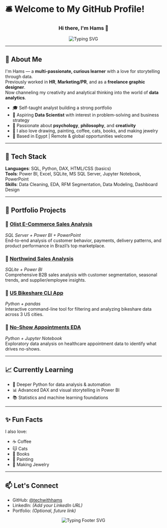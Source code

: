 # 🛎️ Welcome to My GitHub Profile!

<h3 align="center">Hi there, I'm Hams 👋</h3>

<p align="center">
  <img src="https://readme-typing-svg.herokuapp.com?font=Courier+Prime&size=26&pause=500&color=00FFD0&center=true&vCenter=true&width=600&lines=Data+Analyst+📊;SQL+Enthusiast+🧮;Python+Learner+🐍;Dashboard+Designer+📈;Excel+Specialist+📊" alt="Typing SVG" />
</p>

---

## 🧭 About Me

I'm Hams — a **multi-passionate, curious learner** with a love for storytelling through data.  
Previously worked in **HR**, **Marketing/PR**, and as a **freelance graphic designer**.  
Now channeling my creativity and analytical thinking into the world of **data analytics**.

- 🎓 Self-taught analyst building a strong portfolio
- 🎯 Aspiring **Data Scientist** with interest in problem-solving and business strategy
- 🧠 Passionate about **psychology**, **philosophy**, and **creativity**
- 🎨 I also love drawing, painting, coffee, cats, books, and making jewelry  
- 📍 Based in Egypt | Remote & global opportunities welcome

---

## 🧰 Tech Stack

**Languages**: SQL, Python, DAX, HTML/CSS (basics)  
**Tools**: Power BI, Excel, SQLite, MS SQL Server, Jupyter Notebook, PowerPoint  
**Skills**: Data Cleaning, EDA, RFM Segmentation, Data Modeling, Dashboard Design

---

## 📂 Portfolio Projects

### 🔸 [Olist E-Commerce Sales Analysis](https://github.com/techwithhams/Olist-Ecommerce-Analysis)  
*SQL Server + Power BI + PowerPoint*  
End-to-end analysis of customer behavior, payments, delivery patterns, and product performance in Brazil’s top marketplace.

### 🔸 [Northwind Sales Analysis](https://github.com/techwithhams/Northwind-Sales-Project)  
*SQLite + Power BI*  
Comprehensive B2B sales analysis with customer segmentation, seasonal trends, and supplier/employee insights.

### 🔸 [US Bikeshare CLI App](https://github.com/techwithhams/bikeshare-analysis)  
*Python + pandas*  
Interactive command-line tool for filtering and analyzing bikeshare data across 3 US cities.

### 🔸 [No-Show Appointments EDA](https://github.com/techwithhams/no-show-appointments-analysis)  
*Python + Jupyter Notebook*  
Exploratory data analysis on healthcare appointment data to identify what drives no-shows.

---

## 📈 Currently Learning

- 🐍 Deeper Python for data analysis & automation  
- 📊 Advanced DAX and visual storytelling in Power BI  
- 📚 Statistics and machine learning foundations  

---

## ✨ Fun Facts

I also love:
- ☕ Coffee
- 🐱 Cats
- 📖 Books
- 🎨 Painting
- 💍 Making Jewelry

---

## 📫 Let's Connect

- GitHub: [@techwithhams](https://github.com/techwithhams)  
- LinkedIn: *(Add your LinkedIn URL)*  
- Portfolio: *(Optional, future link)*  

<p align="center">
  <img src="https://readme-typing-svg.demolab.com?font=Courier+Prime&pause=1000&speed=70&color=FFB6C1&center=true&vCenter=true&repeat=true&width=500&lines=I+also+love+☕+Coffee;I+also+love+🐱+Cats;I+also+love+📚+Books;I+also+love+🎨+Painting;I+also+love+💍+Making+Jewelry" alt="Typing Footer SVG" />
</p>
